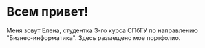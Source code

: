 # Всем привет!

Меня зовут Елена, студентка 3-го курса СПбГУ по направлению "Бизнес-информатика". Здесь размещено мое портфолио.
